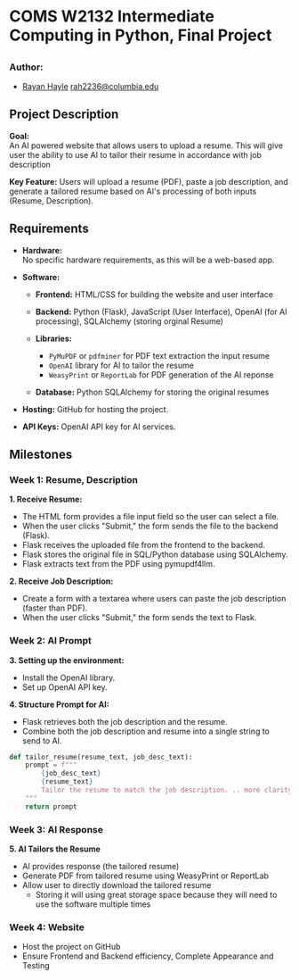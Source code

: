 # COMS W2132 Intermediate Computing in Python, Final Project 
## <AI-Powered Resume Tailoring Website>

### Author:
- [Rayan Hayle](https://github.com/...) <rah2236@columbia.edu>
 

## Project Description

**Goal:**  
An AI powered website that allows users to upload a resume. This will give user the ability to use AI to tailor their resume in accordance with job description

 **Key Feature:** Users will upload a resume (PDF), paste a job description, and generate a tailored resume based on AI's processing of both inputs (Resume, Description).

## Requirements

- **Hardware:**  
  No specific hardware requirements, as this will be a web-based app.
  
- **Software:**
  - **Frontend:** HTML/CSS for building the website and user interface
  -  **Backend:** Python (Flask), JavaScript (User Interface),  OpenAI (for AI processing), SQLAlchemy (storing orginal Resume)

  - **Libraries:**
    - `PyMuPDF` or `pdfminer` for PDF text extraction the input resume 
    - `OpenAI` library for AI to tailor the  resume 
    - `WeasyPrint` or `ReportLab` for PDF generation of the AI reponse
  - **Database:** Python SQLAlchemy for storing the original resumes 
  
- **Hosting:** GitHub for hosting the project.

- **API Keys:** OpenAI API key for AI services.

## Milestones

### Week 1: Resume, Description
**1. Receive Resume:**
- The HTML form provides a file input field so the user can select a file.
- When the user clicks "Submit," the form sends the file to the backend (Flask).
- Flask receives the uploaded file from the frontend to the backend.
- Flask stores the original file in SQL/Python database using SQLAlchemy.
- Flask extracts text from the PDF using pymupdf4llm.

**2. Receive Job Description:**
- Create a form with a textarea where users can paste the job description (faster than PDF).
- When the user clicks "Submit," the form sends the text to Flask.

### Week 2: AI Prompt
**3. Setting up the environment:**
- Install the OpenAI library.
- Set up OpenAI API key.

**4. Structure Prompt for AI:**
- Flask retrieves both the job description and the resume.
- Combine both the job description and resume into a single string to send to AI.

```python
def tailor_resume(resume_text, job_desc_text):
    prompt = f"""
        {job_desc_text}
        {resume_text}
        Tailor the resume to match the job description. .. more clarity 
    """
    return prompt
```
### Week 3: AI Response  
**5. AI Tailors the Resume**
- AI provides response (the tailored resume)
- Generate PDF from tailored resume using WeasyPrint or ReportLab
- Allow user to directly download the tailored resume  
  - Storing it will using great storage space because they will need to use the software multiple times

### Week 4: Website 
- Host the project on GitHub
- Ensure Frontend and Backend efficiency, Complete Appearance and Testing


